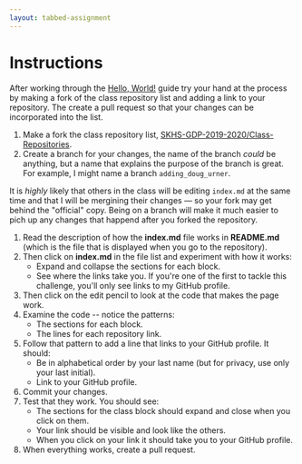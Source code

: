```yaml
---
layout: tabbed-assignment
---
```


# Instructions

After working through the [Hello, World!](https://guides.github.com/activities/hello-world/) guide try your hand at the process by making a fork of the class repository list and adding a link to your repository. The create a pull request so that your changes can be incorporated into the list.

1. Make a fork the class repository list, [SKHS-GDP-2019-2020/Class-Repositories](https://github.com/SKHS-GDP-2019-2020/Class-Repositories).
1. Create a branch for your changes, the name of the branch _could_ be anything, but a name that explains the purpose of the branch is great. For example, I might name a branch ```adding_doug_urner```.

It is _highly_ likely that others in the class will be editing ```index.md``` at the same time and that I will be mergining their changes &mdash; so your fork may get behind the "official" copy. Being on a branch will make it much easier to pich up any changes that happend after you forked the repository.
1. Read the description of how the **index.md** file works in **README.md** (which is the file that is displayed when you go to the repository).
1. Then click on **index.md** in the file list and experiment with how it works:
   - Expand and collapse the sections for each block.
   - See where the links take you. If you're one of the first to tackle this challenge, you'll only see links to my GitHub profile.
1. Then click on the edit pencil to look at the code that makes the page work.
1. Examine the code -- notice the patterns:
   - The sections for each block.
   - The lines for each repository link.
1. Follow that pattern to add a line that links to your GitHub profile. It should:
   - Be in alphabetical order by your last name (but for privacy, use only your last initial).
   - Link to your GitHub profile.
1. Commit your changes.
1. Test that they work. You should see:
   - The sections for the class block should expand and close when you click on them.
   - Your link should be visible and look like the others.
   - When you click on your link it should take you to your GitHub profile.
1. When everything works, create a pull request.

<!-- Don't edit links here, change them in _data/assignment.yml instead, -->

[slides]: <{{site.data.assignment.slides}}>
[template]: <{{site.data.assignment.template}}>
